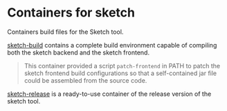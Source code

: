# Containers for sketch

Containers build files for the Sketch tool.

[sketch-build](sketch-build) contains a complete build environment capable of compiling both the sketch backend and the sketch frontend.

> This container provided a script `patch-frontend` in PATH to patch the sketch frontend build configurations so that a self-contained jar file could be assembled from the source code.

[sketch-release](sketch-release) is a ready-to-use container of the release version of the sketch tool.
